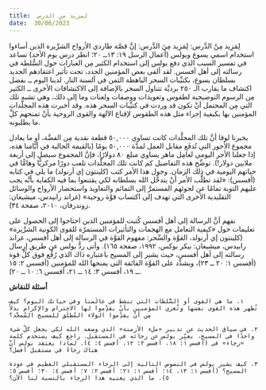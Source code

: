 ```yaml
---
title:  لمزيد من الدرس
date:  30/06/2023
---
```


لِمَزِيد مِنْ الدَّرس: لِمَزِيد مِنَ الدَّرس: إنَّ قصَّة طاردي الأرواح الشرِّيرة الذين أساءوا استخدام اسمي يسوع وبولس (أعمال الرسل ١٩: ١٣ــ ٢٠؛ انظر درس يوم الأحد) تساعد في تفسير السبب الذي دفع بولس إلى استخدام الكثير مِن العبارات حول السُّلطة في رسالته إلى أهل أفسس. لقد ألقى بعض المؤمنين الجدد، تحت تأثير اعتقادهم الجديد بسلطان يسوع، بكتيِّبات السحر الباهظة الثمن في ألسنة النار. لدينا اليوم ــ بفضل اكتشاف ما يقارب الـ ٢٥٠ برديَّة تتناول السحر بالإضافة إلى الاكتشافات الأخرى ــ الكثير مِن الرسوم التوضيحية لطقوس وتعويذات ووصفات ولعنات وما إلى ذلك، وهي تشبه تلك التي مِن المحتمل أنْ تكون قد وردت في كتيِّبات السحر هذه. وقد أخبرت هذه المجلَّدات المؤمنين بها بكيفية إجراء مثل هذه الطقوس لإقناع الآلهة والقوى الروحية بأنْ تمنحهم كلَّ ما يطلبونه.

يخبرنا لوقا أنَّ تلك المجلَّدات كانت تساوي ٥٠,٠٠٠ قطعة نقدية مِن الفضَّة، أو ما يعادل مجموع الأجور التي تُدفَع مقابل العمل لمدَّة ٥٠,٠٠٠ يومًا (بالقيمة الحالية في أيَّامنا هذه، إذا جعلنا الأجر اليومي لعامِل ماهر يساوي مبلغ ٨٠ دولارًا، فإنَّ المجموع سيصل إلى أربعة ملايين دولار!). توضِّح هذه التفاصيل كم كانت تلك المجلَّدات تلعب دورًا مركزيًّا وهامًّا في حياتهم اليومية في ذلك الزمان. وحول هذا الأمر كتب (كلينتون إي أرنولد) ما يلي في كتابه (أفسس): «لقد تطلَّب الأمر أنْ يتدخَّل الله بسلطانه لكي يقتنعوا بما فيه الكفاية بأنَّه يجب عليهم التوبة تمامًا عن لجوئهم المستمرَّ إلى التمائم والتعاويذ واستحضار الأرواح والوسائل التقليدية الأخرى التي تهدف إلى اكتساب قوَّة روحية» (غراند رابيدس، ميشيغان: زوندرفان، ٢٠١٠، صفحة ٣٤).

نفهم أنَّ الرسالة إلى أهل أفسس كُتبت للمؤمنين الذين احتاجوا إلى الحصول على تعليمات حول «كيفية التعامل مع الهجمات والتأثيرات المستمرّة للقوى الكونية الشرِّيرة» (كلينتون إي أرنولد، القوَّة والسِّحر: مفهوم القوَّة في الرسالة إلى أهل أفسس، غراند رابيدس، ميشيغان: بيكر بوكس، ١٩٩٢، صفحة ١٦٥). وأتى ردُّ بولس عن طريق إرسال رسالته إلى أهل أفسس، حيث يشير إلى المسيح باعتباره ذاك الذي رُفِّع فوق كلِّ قوة (أفسس ١: ٢٠ ــ ٢٣)، ويشدِّد على القوَّة الفائقة التي يمنحها الله للمؤمنين (أفسس ٢: ١٥ ــ ١٩، أفسس ٣: ١٤ ــ ٢١، أفسس ٦: ١٠ ــ ٢٠).

**أسئلة للنقاش**

`١. ما هي القوى أو السُّلطات التي تنشط في عالَمنا وفي حياتك اليوم؟ كيف تُظهر هذه القوى نفسها وتُغري المؤمنين بأنْ يقدِّموا لها الاحترام والإكرام بدلاً مِن أنْ يقدِّموا الولاء المُطلَق للمسيح المُمجَّد؟`

`٢. في سياق الحديث عن تدبير «ملء الأزمنة» الذي وضعه الله لكي يجعل كلّ شيء واحدًا في المسيح، يعبِّر بولس عن رجائه في المستقبل. راجِع كيف يستخدم كلمة «رجاء» في (أفسس ١: ١٨، أفسس ٢: ١٢، أفسس ٤: ٤). لماذا يعتقد بولس أنَّ هناك رجاءً في مستقبل أفضل؟`

`٣. كيف يشير بولس في النصوص التالية إلى الرجاء المستقبلي العظيم في عودة المسيح؟ (أفسس ١: ١٣، ١٤؛ أفسس ١: ٢١؛ أفسس ٢: ٧؛ أفسس ٤: ٣٠؛ أفسس ٥: ٥). ما الذي يعنيه هذا الرجاء بالنسبة لنا الآن؟`